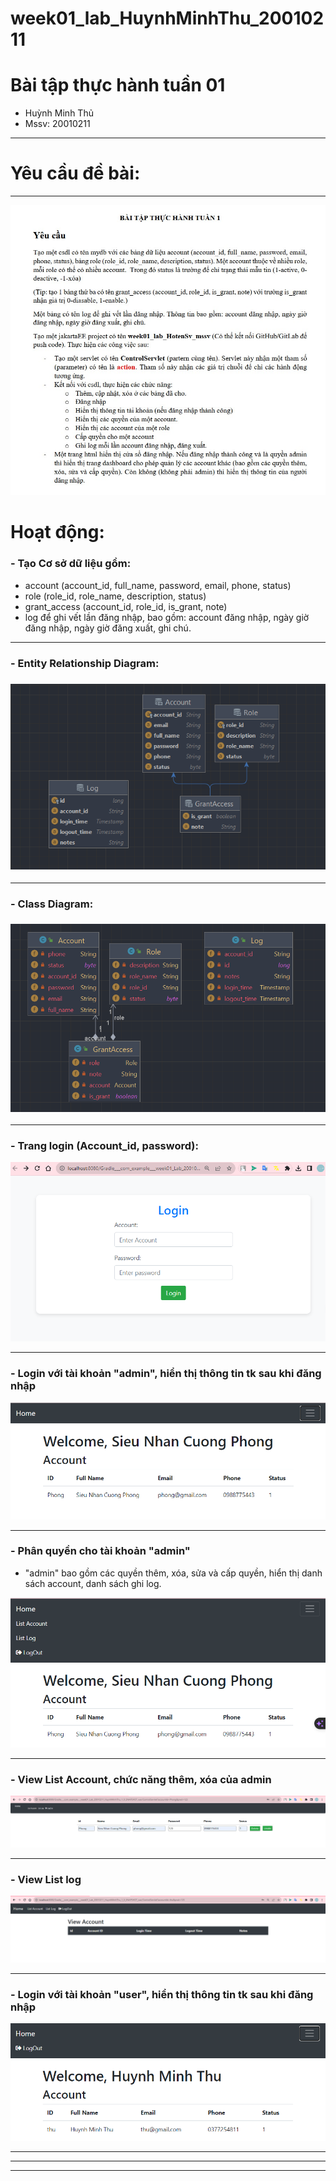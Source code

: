 # week01_lab_HuynhMinhThu_20010211
# Bài tập thực hành tuần 01
- Huỳnh Minh Thủ
- Mssv: 20010211
<hr>

# Yêu cầu đề bài:
<hr>
<p>
<img src="img/week01.png">
</p>

# Hoạt động:
<h3> - Tạo Cơ sở dữ liệu gồm:</h3>

* account (account_id, full_name, password, email, phone, status)
* role (role_id, role_name, description, status)
* grant_access (account_id, role_id, is_grant, note)
* log để ghi vết lần đăng nhập, bao gồm: account đăng nhập, ngày giờ
  đăng nhập, ngày giờ đăng xuất, ghi chú.
<hr>
<h3>
 - Entity Relationship Diagram:
<h3>
<p>
<img src="img/Erd.png">
</p>
<hr>
<h3>
 -  Class Diagram:
<h3>
<p>
<img src="img/Diagram.png">
</p>
<hr>

<h3>
- Trang login (Account_id, password): 
</h3>
<p>
<img src="img/Login.png">
</p>
<hr>

<h3>
- Login với tài khoản "admin", hiển thị thông tin tk sau khi đăng nhập
</h3>
<p>
<img src="img/loginuseradmin.png">
</p>
<hr>

<h3>
- Phân quyền cho tài khoản "admin"
</h3>

* "admin" bao gồm các quyền thêm, xóa, sửa và cấp quyền, hiển thị danh sách account, danh sách ghi log.  
<p>
<img src="img/phanquyenadmin.png">
</p>
<hr>

<h3>
- View List Account, chức năng thêm, xóa của admin
</h3>
<p>
<img src="img/viewA.png">
</p>
<hr>

<h3>
- View List log
</h3>
<p>
<img src="img/viewLog.png">
</p>
<hr>

<h3>
- Login với tài khoản "user", hiển thị thông tin tk sau khi đăng nhập
</h3>
<p>
<img src="img/loginUser.png">
</p>
<hr>
<hr>
<hr>
